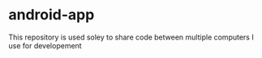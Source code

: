 # android-app

This repository is used soley to share code between multiple computers I use for developement
